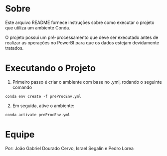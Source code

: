 # Sobre

Este arquivo README fornece instruções sobre como executar o projeto que utiliza um ambiente Conda. 

O projeto possui um pré-processamento que deve ser executado antes de realizar as operações no PowerBI para que os dados estejam devidamente tratados.

# Executando o Projeto

1. Primeiro passo é criar o ambiente com base no .yml, rodando o seguinte comando

```conda env create -f preProcEnv.yml```

2. Em seguida, ative o ambiente:


```conda activate preProcEnv.yml```

# Equipe

Por: João Gabriel Dourado Cervo, Israel Segalin e Pedro Lorea
